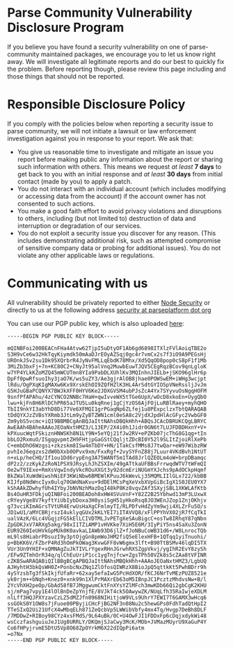 # Parse Community Vulnerability Disclosure Program
If you believe you have found a security vulnerability on one of parse-community maintained packages,
we encourage you to let us know right away. 
We will investigate all legitimate reports and do our best to quickly fix the problem. 
Before reporting though, please review this page including and those things that should not be reported.

# Responsible Disclosure Policy
If you comply with the policies below when reporting a security issue to parse community, 
we will not initiate a lawsuit or law enforcement investigation against you in response to your report.
We ask that: 

- You give us reasonable time to investigate and mitigate an issue you report before making public any information about the report or sharing such information with others. This means we request _at least_ **7 days** to get back to you with an initial response and _at least_ **30 days** from initial contact (made by you) to apply a patch.
- You do not interact with an individual account (which includes modifying or accessing data from the account) if the account owner has not consented to such actions.
- You make a good faith effort to avoid privacy violations and disruptions to others, including (but not limited to) destruction of data and interruption or degradation of our services.
- You do not exploit a security issue you discover for any reason. (This includes demonstrating additional risk, such as attempted compromise of sensitive company data or probing for additional issues). You do not violate any other applicable laws or regulations.

# Communicating with us

All vulnerability should be privately reported to either [Node Security](https://nodesecurity.io/report) or directly to us at the following address [security at parseplatform dot org](mailto:security@parseplatform.org)

You can use our PGP public key, which is also uploaded [here](hkp://pgp.mit.edu):

```
-----BEGIN PGP PUBLIC KEY BLOCK-----

mQINBFoi200BEACnFHa4Atvw62TjpI5uDtyOF1Ab6gd6898ITXlzFVlAoiqTBE2o
S3H9vCe6w32HkTqyKiymdk50mAaDJrEOyAZSqj0gc4r7vmCx2s7f3iO9A9PEGsHj
UROnkJ5v2su1Dk95XQrbrR4JyNvFMLLqEbdK78Mhx/Xd5QqOD8pop0cS8pF1f1Mb
3MiZb3bxFj+7n+KC80C2+CNyJt95alVnq2MuwbEuwTJQV5CEgRqzBCov9qnLgloK
w7YP4YLkKZoMZQ45mWCUTmn8YIa9PabDLXUhlKv3MQInhnJIELb+jSKO96glHr6p
DpFf0pwRfsuoIhy3jaO7K/ws5uZY3/Ae3gjrAlOB8jhae0POWSwEM+iWHg3wcjpt
lRdu/OgPXqKIgMAXw6Kx9XrskEhOI9ZQfHZlK3HL4ArSdtGYIO5pVNeRssljJvJm
G5HJuGBaPCQNYX7BWJkXFF0HYV6Ke2JDXGVSM4ubPJsZcA4Yx7SYyvuOsNgqHOFM
9snfPfAPAhu/4zCYNCO2NNBc7HaH+qwIvveWX5tTGe6UpX/wOcD8xkoEn+UygQbO
lwu+kjFn8H6RlDChPR65aJTU5Lu0kqRnej1gCjYzOS6AjFOjLuRBlRaey+myhQHO
TbII9nkYI3abYhD8Di77Ve6XFMQI1grPGaqNp6ZLfej1u8PExpclzxTbtQARAQAB
tDdQYXJzZVBsYXRmb3JtLm9yZyBTZWN1cml0eSA8c2VjdXJpdHlAcGFyc2VwbGF0
Zm9ybS5vcmc+iQI9BBMBCgAnBQJaIttNAhsDBQkHhh+ABQsJCAcDBRUKCQgLBRYC
AwEAAh4BAheAAAoJEOaNxtHMZ3/L13EP/2X4i0h1Jidr0GN6t7LUJFDBDHxnY+V+
kPXuucWqtFSkiznHNWSKh8N1LY9N+5eYQj21fJw2RV+ePZKb07jcThG8G1qg+tIn
bbLO2RxmuO/ISgqgvpmtZH9FHtjpGaGStCQqljtZDcBI0Y52l9SLItZjoiRlXePb
C+embDhO6Wzgsi+zkzskm8ISw4mTbDY+HN/1TakCsfMMs8J7twQar+eW97WibzRW
pvhIeJ6egzxs2dW0bXxb0OPvx9xm/FxxRgf+2vySYFnZ88j7Luur4VKdBvh1NtUT
n+xLp/heCHQ/If1ou1Dd6rypEng3A75WANf5m1TAd8JrlQZEOLm4oW+brpDBamqc
dP2z2/zzKykZzRoN1PSX9JRsyLhJhZSXIm/49gATtkaUFBBsFrrwqdWTV7tWFmQI
Oe2wT9IExe+RmXsVqwIndyVkcROuXXGt3y92dcmEriNUGmYXJchs9pAdOCkpHqmf
BkZWalXuWdWiwshNiEF3KWiNbw6BMEWlKPuuJ6kWevLj35MQMLIIlGLx722/kbBB
KIJfp8NdWncIyx0ulq70GWdNaKvu+9dDElMCsPqXeVxbXVpGiBcIgX1S0JEU0YX7
kShAAkZDwhyfUh4IYbyJbNVNzhMazDqI48kP8Kz8vqvZAf3SXyjSBL1XKWLAfKtb
Bs4OuHR3FDkjuQINBFoi200BEADoh8xHW4SVuVnF+Y82Z2B25Ybhwd13mP3LUxwX
cRYeyVge8V7kyftYiUbIybDoxa3H8ysiSgH51yHkoRsq8JO3WEnJZop1ZnjOKhjv
g73vciKImAGrsTVtUR4ErwUsHaXgCFmlmyTI/RLPDfvHdZyYm9wji4XLZrFu5O/s
JD1wU1/aMYCBRjrszI4uklyqGUx2kKLYEI7iITAVVQ8/xFlPPYhVX02jR7fCqTkI
ualVAzK/6Lc4VGqjzFG5kElLCIVDTMLJvPETgXeSAuBigcC+osTw8IRhqY87qNbn
ZpGDKJxV7ARXg5akg/98xI1TZiAMP1vHVKke7XiH5E6M/3IyPiY5ns4SaXu3ZonN
EUR9Z60IeUHVkGpMUk0K0avkaLIAWb93D6jlZ+fJoNBuCoWB31d6+/W8LnrocTQb
mL9ls8HiabrPDsuzI9y3ptOjgGn8pmWoJHM2fiQ5eElexHFB+1QTqq1yiTnuohi/
p+BbKK6V/FZbrP4Rd3hOmPkOWag3KvwGFF8vW6gmx3lft+B90TtBSMv46lqDI5TX
VUr3Un9YHIF+xQMNAgZuJkTIVLrYgexRHnJGrwhRXSZgpVkvj/ygIhR2EvY8zySh
/EFw9ZTmhOrR34q/qlChEuUriP1cc1ygTnjfcw+ZgsTPh50VZk8s5cZAa8tVFINR
cZKBSwARAQABiQIlBBgBCgAPBQJaIttNAhsMBQkHhh+AAAoJEOaNxtHMZ3/LgbUQ
AJHyhtH3bkQsWH0Z+PonbcNxZNq1ZlOfosQIWRzX8BioJpQ5qttkKt5PwhBDrr9h
4ySYzsbTg3fSkIkjfUfaRr+62xay5efaIwG5PcHdXOR/fKCJ6NrTvMEzPUZ8521e
yk0rjm++bNqh+Knez0+xnk99n1XlPrMAXrEb63oM5IBnpJC1PcztzMhdvsNw+B/l
2YcVhXH2peOp/GbAd58fB7JMggwumCktFnXYsYZlMFch3mwKDb66Qi2gbCgK2KHU
sj/mPag7vpy1E4lOlBnDeZpYnjfE/8VJkT4ck5OAwywZK/NUqLfh35RaIwjeXDLM
nlLff3HQJPXYzavCzLZ5dMZJfn0968NIHitjoW9VLs9UhrY7EWI7T6GAMX3wHcq6
ssGOkS0Y1OW8s7jFuoe00PByjiCHcFjBG2NF3n08Nu2c5hewGPs0FdhTadQtHpI2
TTeSIxQ2Ui21UfcX4wMbqELh871ZeQcbVp5LWWibVbfy4mx4Tq/Hvgp7DeBh8DLF
/7MDDwZ+RIBoy98CYz4xsFMdS/9L64uBk/0C+U4OwFJI1FDDxFp6cDqjxdykWi48
wsCczfashguiuJeJ1Ug8URRLY/DKQmjSJaCwy3McK/MOb+JVMazMUyrU9XaGuP4Y
Co6fHPyjrvmE5DtU5Vp8O68ZpOYrkM6X22dIQpPi6atm
=o7Nx
-----END PGP PUBLIC KEY BLOCK-----
```
